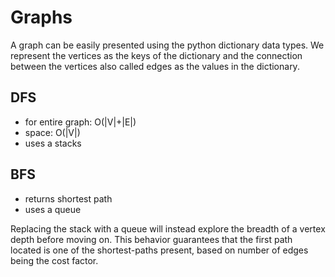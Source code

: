 # Graphs

A graph can be easily presented using the python dictionary data types. We represent the vertices as the keys of the dictionary and the connection between the vertices also called edges as the values in the dictionary.

## DFS

- for entire graph: O(|V|+|E|)
- space: O(|V|)
- uses a stacks

## BFS

- returns shortest path
- uses a queue

Replacing the stack with a queue will instead explore the breadth of a vertex depth before moving on. This behavior guarantees that the first path located is one of the shortest-paths present, based on number of edges being the cost factor.
